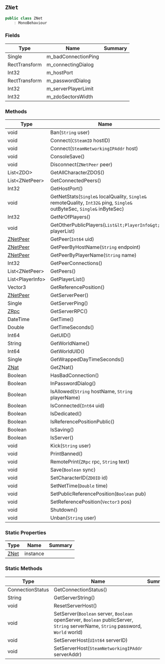 ## `ZNet`

```csharp
public class ZNet
    : MonoBehaviour

```

### Fields

| Type | Name | Summary | 
| --- | --- | --- | 
| Single | m_badConnectionPing |  | 
| RectTransform | m_connectingDialog |  | 
| Int32 | m_hostPort |  | 
| RectTransform | m_passwordDialog |  | 
| Int32 | m_serverPlayerLimit |  | 
| Int32 | m_zdoSectorsWidth |  | 


### Methods

| Type | Name | Summary | 
| --- | --- | --- | 
| void | Ban(`String` user) |  | 
| void | Connect(`CSteamID` hostID) |  | 
| void | Connect(`SteamNetworkingIPAddr` host) |  | 
| void | ConsoleSave() |  | 
| void | Disconnect(`ZNetPeer` peer) |  | 
| List&lt;ZDO&gt; | GetAllCharacterZDOS() |  | 
| List&lt;ZNetPeer&gt; | GetConnectedPeers() |  | 
| Int32 | GetHostPort() |  | 
| void | GetNetStats(`Single&` localQuality, `Single&` remoteQuality, `Int32&` ping, `Single&` outByteSec, `Single&` inByteSec) |  | 
| Int32 | GetNrOfPlayers() |  | 
| void | GetOtherPublicPlayers(`List&lt;PlayerInfo&gt;` playerList) |  | 
| [ZNetPeer](./ZNetPeer.md) | GetPeer(`Int64` uid) |  | 
| [ZNetPeer](./ZNetPeer.md) | GetPeerByHostName(`String` endpoint) |  | 
| [ZNetPeer](./ZNetPeer.md) | GetPeerByPlayerName(`String` name) |  | 
| Int32 | GetPeerConnections() |  | 
| List&lt;ZNetPeer&gt; | GetPeers() |  | 
| List&lt;PlayerInfo&gt; | GetPlayerList() |  | 
| Vector3 | GetReferencePosition() |  | 
| [ZNetPeer](./ZNetPeer.md) | GetServerPeer() |  | 
| Single | GetServerPing() |  | 
| [ZRpc](./ZRpc.md) | GetServerRPC() |  | 
| DateTime | GetTime() |  | 
| Double | GetTimeSeconds() |  | 
| Int64 | GetUID() |  | 
| String | GetWorldName() |  | 
| Int64 | GetWorldUID() |  | 
| Single | GetWrappedDayTimeSeconds() |  | 
| [ZNat](./ZNat.md) | GetZNat() |  | 
| Boolean | HasBadConnection() |  | 
| Boolean | InPasswordDialog() |  | 
| Boolean | IsAllowed(`String` hostName, `String` playerName) |  | 
| Boolean | IsConnected(`Int64` uid) |  | 
| Boolean | IsDedicated() |  | 
| Boolean | IsReferencePositionPublic() |  | 
| Boolean | IsSaving() |  | 
| Boolean | IsServer() |  | 
| void | Kick(`String` user) |  | 
| void | PrintBanned() |  | 
| void | RemotePrint(`ZRpc` rpc, `String` text) |  | 
| void | Save(`Boolean` sync) |  | 
| void | SetCharacterID(`ZDOID` id) |  | 
| void | SetNetTime(`Double` time) |  | 
| void | SetPublicReferencePosition(`Boolean` pub) |  | 
| void | SetReferencePosition(`Vector3` pos) |  | 
| void | Shutdown() |  | 
| void | Unban(`String` user) |  | 


### Static Properties

| Type | Name | Summary | 
| --- | --- | --- | 
| [ZNet](./ZNet.md) | instance |  | 


### Static Methods

| Type | Name | Summary | 
| --- | --- | --- | 
| ConnectionStatus | GetConnectionStatus() |  | 
| String | GetServerString() |  | 
| void | ResetServerHost() |  | 
| void | SetServer(`Boolean` server, `Boolean` openServer, `Boolean` publicServer, `String` serverName, `String` password, `World` world) |  | 
| void | SetServerHost(`UInt64` serverID) |  | 
| void | SetServerHost(`SteamNetworkingIPAddr` serverAddr) |  | 


